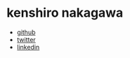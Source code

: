 # kenshiro nakagawa

* [github](https://github.com/kencheeto)
* [twitter](https://twitter.com/kencheeto)
* [linkedin](http://www.linkedin.com/profile/view?id=82486042)
